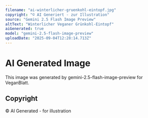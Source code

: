 ```yaml
---
filename: "ai-winterlicher-gruenkohl-eintopf.jpg"
copyright: "© AI Generiert - zur Illustration"
source: "Gemini 2.5 Flash Image Preview"
altText: "Winterlicher Veganer Grünkohl-Eintopf"
aiGenerated: true
model: "gemini-2.5-flash-image-preview"
uploadDate: "2025-09-04T12:28:14.713Z"
---
```


# AI Generated Image

This image was generated by gemini-2.5-flash-image-preview for VeganBlatt.

## Copyright
© AI Generated - for illustration
